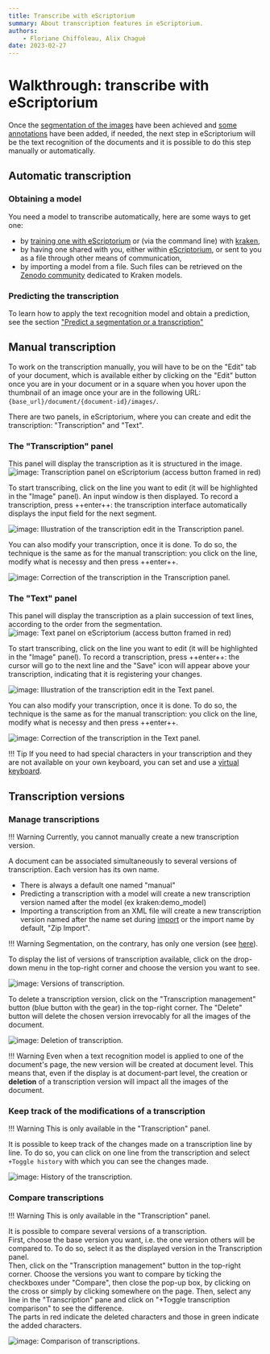 ```yaml
---
title: Transcribe with eScriptorium
summary: About transcription features in eScriptorium.
authors:
    - Floriane Chiffoleau, Alix Chagué
date: 2023-02-27
---
```


# Walkthrough: transcribe with eScriptorium

Once the [segmentation of the images](walkthrough_segment.md) have been achieved and [some annotations](walkthrough_annotate.md) have been added, if needed, the next step in eScriptorium will be the text recognition of the documents and it is possible to do this step manually or automatically.

## Automatic transcription

### Obtaining a model
You need a model to transcribe automatically, here are some ways to get one:  

- by [training one with eScriptorium](walkthrough_train.md) or (via the command line) with [kraken](https://kraken.re),
- by having one shared with you, either within [eScriptorium](walkthrough_collaborate.md#share-a-model), or sent to you as a file through other means of communication,
- by importing a model from a file. Such files can be retrieved on the [Zenodo community](https://zenodo.org/communities/ocr_models/) dedicated to Kraken models.

### Predicting the transcription

To learn how to apply the text recognition model and obtain a prediction, see the section ["Predict a segmentation or a transcription"](walkthrough_predict.md)

## Manual transcription
To work on the transcription manually, you will have to be on the "Edit" tab of your document, which is available either by clicking on the "Edit" button once you are in your document or in a square when you hover upon the thumbnail of an image once your are in the following URL: `{base_url}/document/{document-id}/images/`.

There are two panels, in eScriptorium, where you can create and edit the transcription: "Transcription" and "Text".

### The "Transcription" panel
This panel will display the transcription as it is structured in the image.
![image: Transcription panel on eScriptorium (access button framed in red)](img/transcribe/transcription_panel.png "Transcription panel on eScriptorium (access button framed in red)")  

To start transcribing, click on the line you want to edit (it will be highlighted in the "Image" panel). An input window is then displayed. To record a transcription, press ++enter++: the transcription interface automatically displays the input field for the next segment.

![image: Illustration of the transcription edit in the Transcription panel.](img/transcribe/by_hand.gif "Illustration of the transcription edit in the Transcription panel")

You can also modify your transcription, once it is done. To do so, the technique is the same as for the manual transcription: you click on the line, modify what is necessy and then press ++enter++.

![image: Correction of the transcription in the Transcription panel.](img/transcribe/correction.gif "Correction of the transcription in the Transcription panel")

### The "Text" panel
This panel will display the transcription as a plain succession of text lines, according to the order from the segmentation.
![image: Text panel on eScriptorium (access button framed in red)](img/transcribe/text_panel.png "Text panel on eScriptorium (access button framed in red)")

To start transcribing, click on the line you want to edit (it will be highlighted in the "Image" panel). To record a transcription, press ++enter++: the cursor will go to the next line and the "Save" icon will appear above your transcription, indicating that it is registering your changes.

![image: Illustration of the transcription edit in the Text panel.](img/transcribe/by_hand_2.gif "Illustration of the transcription edit in the Text panel")

You can also modify your transcription, once it is done. To do so, the technique is the same as for the manual transcription: you click on the line, modify what is necessy and then press ++enter++.

![image: Correction of the transcription in the Text panel.](img/transcribe/correction_2.gif "Correction of the transcription in the Text panel")
  

!!! Tip
    If you need to had special characters in your transcription and they are not available on your own keyboard, you can set and use a [virtual keyboard](walkthrough_virtual_keyboard.md).


## Transcription versions

### Manage transcriptions

!!! Warning
    Currently, you cannot manually create a new transcription version.

A document can be associated simultaneously to several versions of transcription. Each version has its own name.  

- There is always a default one named "manual"
- Predicting a transcription with a model will create a new transcription version named after the model (ex kraken:demo_model)
- Importing a transcription from an XML file will create a new transcription version named after the name set during [import](walkthrough_import.md) or the import name by default, "Zip Import".

!!! Warning
    Segmentation, on the contrary, has only one version (see [here](walkthrough_segment.md)).

To display the list of versions of transcription available, click on the drop-down menu in the top-right corner and choose the version you want to see.

![image: Versions of transcription.](img/transcribe/transcription_version.gif "Versions of transcription")

To delete a transcription version, click on the "Transcription management" button (blue button with the gear) in the top-right corner. The "Delete" button will delete the chosen version irrevocably for all the images of the document.

![image: Deletion of transcription.](img/transcribe/delete_version.gif "Deletion of transcription")

!!! Warning
    Even when a text recognition model is applied to one of the document's page, the new version will be created at document level. This means that, even if the display is at document-part level, the creation or **deletion** of a transcription version will impact all the images of the document.

### Keep track of the modifications of a transcription
!!! Warning
    This is only available in the "Transcription" panel.

It is possible to keep track of the changes made on a transcription line by line. To do so, you can click on one line from the transcription and select `+Toggle history` with which you can see the changes made.

![image: History of the transcription.](img/transcribe/toggle_history.gif "History of the transcription")

### Compare transcriptions
!!! Warning
    This is only available in the "Transcription" panel.

It is possible to compare several versions of a transcription.  
First, choose the base version you want, i.e. the one version others will be compared to. To do so, select it as the displayed version in the Transcription panel.  
Then, click on the "Transcription management" button in the top-right corner. Choose the versions you want to compare by ticking the checkboxes under "Compare", then close the pop-up box, by clicking on the cross or simply by clicking somewhere on the page. Then, select any line in the "Transcription" pane and click on "+Toggle transcription comparison" to see the difference.  
The parts in red indicate the deleted characters and those in green indicate the added characters.

![image: Comparison of transcriptions.](img/transcribe/transcription_comparison.gif "Comparison of transcriptions")